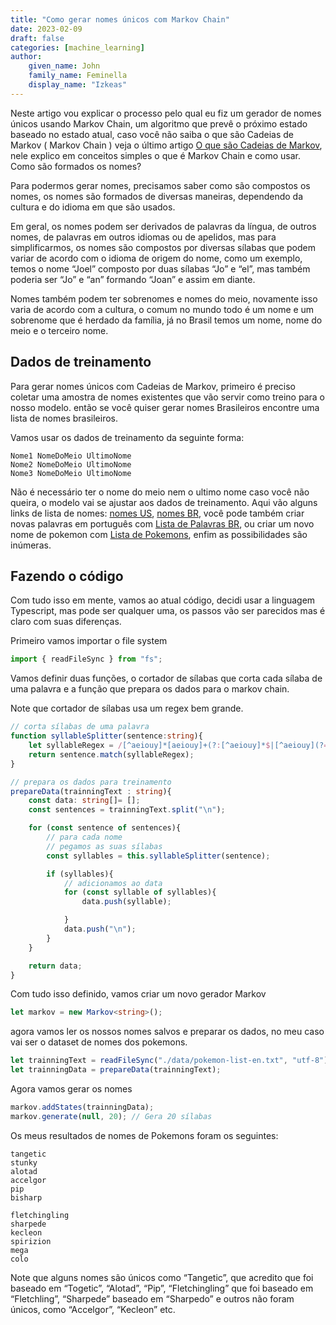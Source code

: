 ```yaml
---
title: "Como gerar nomes únicos com Markov Chain"
date: 2023-02-09
draft: false
categories: [machine_learning]
author: 
    given_name: John
    family_name: Feminella
    display_name: "Izkeas"
---
```


Neste artigo vou explicar o processo pelo qual eu fiz um gerador de nomes únicos usando Markov Chain, um algoritmo que prevê o próximo estado baseado no estado atual, caso você não saiba o que são Cadeias de Markov ( Markov Chain ) veja o último artigo [O que são Cadeias de Markov](/posts/markovchains/), nele explico em conceitos simples o que é Markov Chain e como usar.
Como são formados os nomes?

Para podermos gerar nomes, precisamos saber como são compostos os nomes, os nomes são formados de diversas maneiras, dependendo da cultura e do idioma em que são usados.

Em geral, os nomes podem ser derivados de palavras da língua, de outros nomes, de palavras em outros idiomas ou de apelidos, mas para simplificarmos, os nomes são compostos por diversas sílabas que podem variar de acordo com o idioma de origem do nome, como um exemplo, temos o nome “Joel” composto por duas sílabas “Jo” e “el”, mas também poderia ser “Jo” e “an” formando “Joan” e assim em diante.

Nomes também podem ter sobrenomes e nomes do meio, novamente isso varia de acordo com a cultura, o comum no mundo todo é um nome e um sobrenome que é herdado da família, já no Brasil temos um nome, nome do meio e o terceiro nome.

## Dados de treinamento

Para gerar nomes únicos com Cadeias de Markov, primeiro é preciso coletar uma amostra de nomes existentes que vão servir como treino para o nosso modelo. então se você quiser gerar nomes Brasileiros encontre uma lista de nomes brasileiros.

Vamos usar os dados de treinamento da seguinte forma:

```pseudo
Nome1 NomeDoMeio UltimoNome
Nome2 NomeDoMeio UltimoNome
Nome3 NomeDoMeio UltimoNome
```

Não é necessário ter o nome do meio nem o ultimo nome caso você não queira, o modelo vai se ajustar aos dados de treinamento. Aqui vão alguns links de lista de nomes: [nomes US](http://https://github.com/dominictarr/random-name/blob/master/first-names.txt), [nomes BR](https://github.com/emersonsoares/SampleDataGenerator/blob/master/SampleDataGenerator/Resources/nomes.txt), você pode também criar novas palavras em português com [Lista de Palavras BR](https://www.hugonobrega.com/palavras.txt), ou criar um novo nome de pokemon com [Lista de Pokemons](https://github.com/cervoise/pentest-scripts/blob/master/password-cracking/wordlists/pokemon-list-en.txt), enfim as possibilidades são inúmeras.

## Fazendo o código

Com tudo isso em mente, vamos ao atual código, decidi usar a linguagem Typescript, mas pode ser qualquer uma, os passos vão ser parecidos mas é claro com suas diferenças.

Primeiro vamos importar o file system

```typescript
import { readFileSync } from "fs";
```

Vamos definir duas funções, o cortador de sílabas que corta cada sílaba de uma palavra e a função que prepara os dados para o markov chain.

Note que cortador de sílabas usa um regex bem grande.

```typescript
// corta sílabas de uma palavra
function syllableSplitter(sentence:string){
    let syllableRegex = /[^aeiouy]*[aeiouy]+(?:[^aeiouy]*$|[^aeiouy](?=[^aeiouy]))?/gi;
    return sentence.match(syllableRegex);    
}

// prepara os dados para treinamento
prepareData(trainningText : string){
    const data: string[]= [];
    const sentences = trainningText.split("\n");

    for (const sentence of sentences){
        // para cada nome
        // pegamos as suas sílabas
        const syllables = this.syllableSplitter(sentence);

        if (syllables){
            // adicionamos ao data
            for (const syllable of syllables){
                data.push(syllable);

            }
            data.push("\n");
        }
    }

    return data;
}
```

Com tudo isso definido, vamos criar um novo gerador Markov

```typescript
let markov = new Markov<string>();
```

agora vamos ler os nossos nomes salvos e preparar os dados, no meu caso vai ser o dataset de nomes dos pokemons.

```typescript 
let trainningText = readFileSync("./data/pokemon-list-en.txt", "utf-8")
let trainningData = prepareData(trainningText);
```

Agora vamos gerar os nomes

```typescript
markov.addStates(trainningData);
markov.generate(null, 20); // Gera 20 sílabas
```

Os meus resultados de nomes de Pokemons foram os seguintes:

```pseudo
tangetic
stunky
alotad
accelgor
pip
bisharp
```

```pseudo
fletchingling
sharpede
kecleon
spirizion
mega
colo
```

Note que alguns nomes são únicos como “Tangetic”, que acredito que foi baseado em “Togetic”, “Alotad”, “Pip”, “Fletchingling” que foi baseado em “Fletchling”, “Sharpede” baseado em “Sharpedo” e outros não foram únicos, como “Accelgor”, “Kecleon” etc.